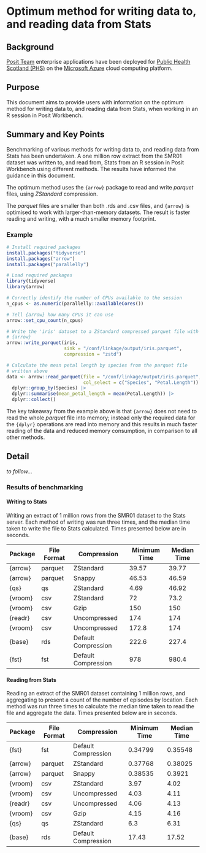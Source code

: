 # Optimum method for writing data to, and reading data from Stats

## Background

[Posit Team](https://posit.co/products/enterprise/team/) enterprise applications have been deployed for [Public Health Scotland (PHS)](https://publichealthscotland.scot/) on the [Microsoft Azure](https://azure.microsoft.com/en-gb/) cloud computing platform.

## Purpose

This document aims to provide users with information on the optimum method for writing data to, and reading data from Stats, when working in an R session in Posit Workbench.

## Summary and Key Points

Benchmarking of various methods for writing data to, and reading data from Stats has been undertaken.  A one million row extract from the SMR01 dataset was written to, and read from, Stats from an R session in Posit Workbench using different methods.  The results have informed the guidance in this document.

The optimum method uses the `{arrow}` package to read and write *parquet* files, using *ZStandard* compression.

The *parquet* files are smaller than both .rds and .csv files, and `{arrow}` is optimised to work with larger-than-memory datasets.  The result is faster reading and writing, with a much smaller memory footprint.

### Example

```r
# Install required packages
install.packages("tidyverse")
install.packages("arrow")
install.packages("parallelly")

# Load required packages
library(tidyverse)
library(arrow)

# Correctly identify the number of CPUs available to the session
n_cpus <- as.numeric(parallelly::availableCores())

# Tell {arrow} how many CPUs it can use
arrow::set_cpu_count(n_cpus)

# Write the 'iris' dataset to a ZStandard compressed parquet file with
# {arrow}
arrow::write_parquet(iris,
                     sink = "/conf/linkage/output/iris.parquet",
                     compression = "zstd")

# Calculate the mean petal length by species from the parquet file
# written above
data <- arrow::read_parquet(file = "/conf/linkage/output/iris.parquet",
                            col_select = c("Species", "Petal.Length")) |>
  dplyr::group_by(Species) |>
  dplyr::summarise(mean_petal_length = mean(Petal.Length)) |>
  dplyr::collect()
```

The key takeaway from the example above is that `{arrow}` does not need to read the whole *parquet* file into memory; instead only the required data for the `{dplyr}` operations are read into memory and this results in much faster reading of the data and reduced memory consumption, in comparison to all other methods.

## Detail

*to follow...*

### Results of benchmarking

#### Writing to Stats

Writing an extract of 1 million rows from the SMR01 dataset to the Stats server.  Each method of writing was run three times, and the median time taken to write the file to Stats calculated.  Times presented below are in seconds.

|Package|File Format|Compression|Minimum Time|Median Time|
|---|---|---|---|---|
|{arrow}|parquet|ZStandard|39.57|39.77|
|{arrow}|parquet|Snappy|46.53|46.59|
|{qs}|qs|ZStandard|4.69|46.92|
|{vroom}|csv|ZStandard|72|73.2|
|{vroom}|csv|Gzip|150|150|
|{readr}|csv|Uncompressed|174|174|
|{vroom}|csv|Uncompressed|172.8|174|
|{base}|rds|Default Compression|222.6|227.4|
|{fst}|fst|Default Compression|978|980.4|

#### Reading from Stats

Reading an extract of the SMR01 dataset containing 1 million rows, and aggregating to present a count of the number of episodes by location.  Each method was run three times to calculate the median time taken to read the file and aggregate the data.  Times presented below are in seconds.

|Package|File Format|Compression|Minimum Time|Median Time|
|---|---|---|---|---|
|{fst}|fst|Default Compression|0.34799|0.35548|
|{arrow}|parquet|ZStandard|0.37768|0.38025|
|{arrow}|parquet|Snappy|0.38535|0.3921|
|{vroom}|csv|ZStandard|3.97|4.02|
|{vroom}|csv|Uncompressed|4.03|4.11|
|{readr}|csv|Uncompressed|4.06|4.13|
|{vroom}|csv|Gzip|4.15|4.16|
|{qs}|qs|ZStandard|6.3|6.31|
|{base}|rds|Default Compression|17.43|17.52|
